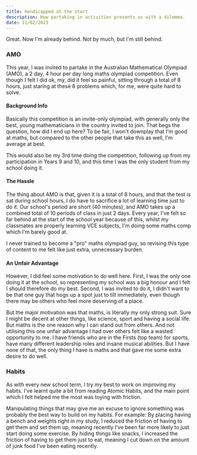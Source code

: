 ```yaml
---
title: Handicapped at the start
description: How partaking in activities presents us with a dilemma.
date: 11/02/2023
---
```


Great. Now I'm already behind. Not by much, but I'm still behind.

### AMO

This year, I was invited to partake in the Australian Mathematical Olympiad (AMO), a 2 day, 4 hour per day long maths olympiad competition. Even though I felt I did ok, my, did it feel so painful, sitting through a total of 8 hours, just staring at these 8 problems which, for me, were quite hard to solve.

#### Background Info

Basically this competition is an invite-only olympiad, with generally only the best, young mathematicians in the country invited to join. That begs the question, how did I end up here? To be fair, I won't downplay that I'm good at maths, but compared to the other people that take this as well, I'm average at best.

This would also be my 3rd time doing the competition, following up from my participation in Years 9 and 10, and this time I was the only student from my school doing it.

#### The Hassle

The thing about AMO is that, given it is a total of 8 hours, and that the test is sat during school hours, I do have to sacrifice a lot of learning time just to do it. Our school's period are short (40 minutes), and AMO takes up a combined total of 10 periods of class in just 2 days. Every year, I've felt so far behind at the start of the school year because of this, whilst my classmates are properly learning VCE subjects, I'm doing some maths comp which I'm barely good at.

I never trained to become a "pro" maths olympiad guy, so revising this type of content to me felt like just extra, unnecessary burden.

#### An Unfair Advantage

However, I did feel some motivation to do well here. First, I was the only one doing it at the school, so representing my school was a big honour and I felt I should therefore do my best. Second, I was invited to do it, I didn't want to be that one guy that hogs up a spot just to tilt immediately, even though there may be others who feel more deserving of a place.

But the major motivation was that maths, is literally my only strong suit. Sure I might be decent at other things, like science, sport and having a social life. But maths is the one reason why I can stand out from others. And not utilising this one unfair advantage I had over others felt like a wasted opportunity to me. I have friends who are in the Firsts (top team) for sports, have many different leadership roles and insane musical abilities. But I have none of that, the only thing I have is maths and that gave me some extra desire to do well.

### Habits

As with every new school term, I try my best to work on improving my habits. I've learnt quite a bit from reading <CustomLink href="https://jamesclear.com/atomic-habits">Atomic Habits</CustomLink>, and the main point which I felt helped me the most was toying with friction.

Manipulating things that may give me an excuse to ignore something was probably the best way to build on my habits. For example: By placing having a bench and weights right in my study, I reduced the friction of having to get them and set them up, meaning recently I've been far more likely to just start doing some exercise. By hiding things like snacks, I increased the friction of having to get them just to eat, meaning I cut down on the amount of junk food I've been eating recently.